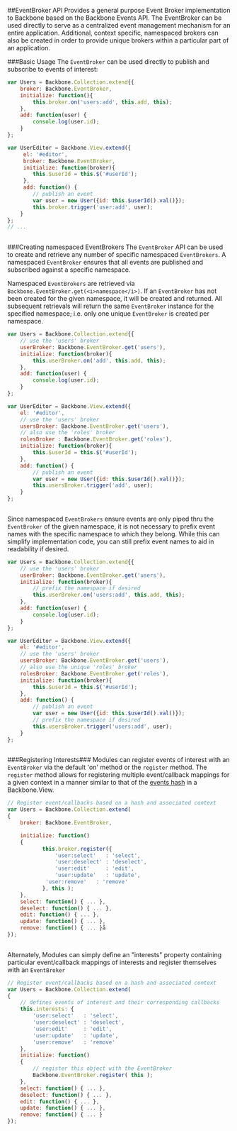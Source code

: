 ##EventBroker API
Provides a general purpose Event Broker implementation to Backbone based on the Backbone Events API. The EventBroker can be used directly to serve as a centralized event management mechanism for an entire application. Additional, context specific, namespaced brokers can also be created in order to provide unique brokers within a particular part of an application.

###Basic Usage
The `EventBroker` can be used directly to publish and subscribe to events of interest:
``` javascript
var Users = Backbone.Collection.extend{{
    broker: Backbone.EventBroker,
    initialize: function(){
        this.broker.on('users:add', this.add, this);
    },
    add: function(user) {
        console.log(user.id);
    }
};

var UserEditor = Backbone.View.extend({
     el: '#editor',
     broker: Backbone.EventBroker,
     initialize: function(broker){
        this.$userId = this.$('#userId');
     },
     add: function() {
        // publish an event
        var user = new User({id: this.$userId().val()});
        this.broker.trigger('user:add', user);
    }
};
// ...
   
``` 

###Creating namespaced EventBrokers
The `EventBroker` API can be used to create and retrieve any number of specific namespaced `EventBrokers`. A namespaced `EventBroker` ensures that all events are published and subscribed against a specific namespace.

Namespaced `EventBrokers` are retrieved via `Backbone.EventBroker.get(<i>namespace</i>)`. If an `EventBroker` has not been created for the given namespace, it will be created and returned. All subsequent retrievals will return the same `EventBroker` instance for the specified namespace; i.e. only one unique `EventBroker` is created per namespace.

``` javascript
var Users = Backbone.Collection.extend{{
    // use the 'users' broker
    userBroker: Backbone.EventBroker.get('users'),
    initialize: function(broker){
        this.userBroker.on('add', this.add, this);
    },
    add: function(user) {
        console.log(user.id);
    }
};

var UserEditor = Backbone.View.extend({
    el: '#editor',
    // use the 'users' broker
    usersBroker: Backbone.EventBroker.get('users'),
    // also use the 'roles' broker
    rolesBroker : Backbone.EventBroker.get('roles'),
    initialize: function(broker){
        this.$userId = this.$('#userId');
    },
    add: function() {
        // publish an event
        var user = new User({id: this.$userId().val()});
        this.usersBroker.trigger('add', user);
    }
};
   
```

Since namespaced `EventBrokers` ensure events are only piped thru the `EventBroker` of the given namespace, it is not necessary to prefix event names with the specific namespace to which they belong. While this can simplify implementation code, you can still prefix event names to aid in readability if desired.

``` javascript
var Users = Backbone.Collection.extend{{
    // use the 'users' broker
    userBroker: Backbone.EventBroker.get('users'),
    initialize: function(broker){
        // prefix the namespace if desired
        this.userBroker.on('users:add', this.add, this);
    },
    add: function(user) {
        console.log(user.id);
    }
};

var UserEditor = Backbone.View.extend({
    el: '#editor',
    // use the 'users' broker
    usersBroker: Backbone.EventBroker.get('users'),
    // also use the unique 'roles' broker
    rolesBroker: Backbone.EventBroker.get('roles'),
    initialize: function(broker){
        this.$userId = this.$('#userId');
    },
    add: function() {
        // publish an event
        var user = new User({id: this.$userId().val()});
        // prefix the namespace if desired
        this.usersBroker.trigger('users:add', user);
    }
};
   
```

###Registering Interests###
Modules can register events of interest with an `EventBroker` via the default 'on' method or the `register` method. The `register` method allows for registering multiple event/callback mappings for a given context in a manner similar to that of the [events hash](http://documentcloud.github.com/backbone/#View-extend "Title") in a Backbone.View.

``` javascript
// Register event/callbacks based on a hash and associated context
var Users = Backbone.Collection.extend( 
{
    broker: Backbone.EventBroker,

    initialize: function() 
    {
	       this.broker.register({
	           'user:select'   : 'select',
	           'user:deselect' : 'deselect',
	           'user:edit'     : 'edit',
	           'user:update'   : 'update',
            'user:remove'   : 'remove'  
	       }, this );
    },
    select: function() { ... },
    deselect: function() { ... },
    edit: function() { ... },
    update: function() { ... },
    remove: function() { ... }å
});
  
```

Alternately, Modules can simply define an "interests" property containing particular event/callback mappings of interests and register themselves with an `EventBroker`

``` javascript
// Register event/callbacks based on a hash and associated context
var Users = Backbone.Collection.extend( 
{
    // defines events of interest and their corresponding callbacks
    this.interests: {
        'user:select'   : 'select',
        'user:deselect' : 'deselect',
        'user:edit'     : 'edit',
        'user:update'   : 'update',
        'user:remove'   : 'remove'  
    },
    initialize: function() 
    {
        // register this object with the EventBroker
        Backbone.EventBroker.register( this );
    },
    select: function() { ... },
    deselect: function() { ... },
    edit: function() { ... },
    update: function() { ... },
    remove: function() { ... }
});
  
```